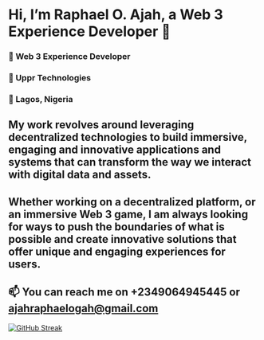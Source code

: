 # Hi, I’m Raphael O. Ajah, a Web 3 Experience Developer 👋
### 💼 Web 3 Experience Developer
### 🏢 Uppr Technologies
### 📍 Lagos, Nigeria 

 
My work revolves around leveraging decentralized technologies to build immersive, engaging and innovative applications and systems that can transform the way we interact with digital data and assets.
---
Whether working on a decentralized platform, or an immersive Web 3 game, I am always looking for ways to push the boundaries of what is possible and create innovative solutions that offer unique and engaging experiences for users.
---
📫 You can reach me on +2349064945445 or ajahraphaelogah@gmail.com
---
[![GitHub Streak](https://github-readme-streak-stats.herokuapp.com?user=raphogah)](https://git.io/streak-stats)

<!---
Arafodence/Arafodence is a ✨ special ✨ repository because its `README.md` (this file) appears on your GitHub profile.
You can click the Preview link to take a look at your changes.
--->

